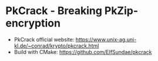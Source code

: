 # PkCrack - Breaking PkZip-encryption

- PkCrack official website: https://www.unix-ag.uni-kl.de/~conrad/krypto/pkcrack.html
- Build with CMake: https://github.com/ElfSundae/pkcrack
